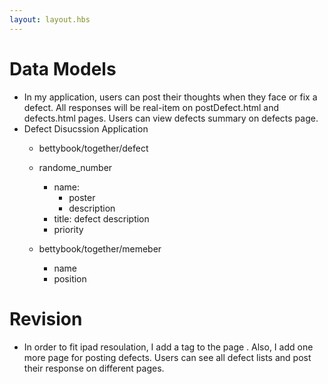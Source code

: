 ```yaml
---
layout: layout.hbs
---
```


# Data Models

* In my application, users can post their thoughts when they face or fix a defect. 
All responses will be real-item on postDefect.html and defects.html pages. 
Users can view defects summary on defects page. 
* Defect Disucssion Application
	* bettybook/together/defect
	 * randome_number
		* name:
			* poster 
			* description
		* title: defect description
		* priority 
	
	* bettybook/together/memeber
		* name
		* position
		
# Revision
* In order to fit ipad resoulation, I add a <meta> tag to the page 
<meta name="viewport" content="width=device-width, initial-scale=1.0"/>. 
Also, I add one more page for posting defects. Users can see all defect lists and post their response on different pages. 
 